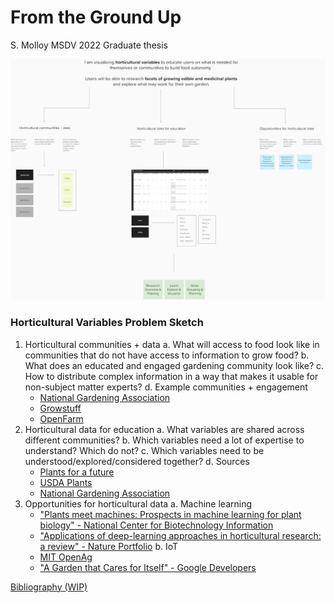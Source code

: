 # From the Ground Up
S. Molloy MSDV 2022 Graduate thesis

![Horticultural Variables Problem Sketch](/MS2_Spring2022_ResearchProblem_Molloy.png)


### Horticultural Variables Problem Sketch
1. Horticultural communities + data
  a. What will access to food look like in communities that do not have access to information to grow food?
  b. What does an educated and engaged gardening community look like?
  c. How to distribute complex information in a way that makes it usable for non-subject matter experts?
  d. Example communities + engagement
    - [National Gardening Association](https://garden.org/)
    - [Growstuff](https://www.growstuff.org/)
    - [OpenFarm](https://openfarm.cc/)
2. Horticultural data for education
  a. What variables are shared across different communities?
  b. Which variables need a lot of expertise to understand? Which do not?
  c. Which variables need to be understood/explored/considered together?
  d. Sources
    - [Plants for a future](https://pfaf.org/user/Default.aspx)
    - [USDA Plants](https://plants.sc.egov.usda.gov/home/)
    - [National Gardening Association](https://garden.org/plants)
3. Opportunities for horticultural data
  a. Machine learning
    - ["Plants meet machines: Prospects in machine learning for plant biology" - National Center for Biotechnology Information](https://www.ncbi.nlm.nih.gov/pmc/articles/PMC7328654/)
    - ["Applications of deep-learning approaches in horticultural research: a review" - Nature Portfolio](https://www.nature.com/articles/s41438-021-00560-9)
  b. IoT
    - [MIT OpenAg](https://openagriculturefoundation.github.io/)
    - ["A Garden that Cares for Itself" - Google Developers](https://medium.com/google-developers/building-a-garden-that-cares-for-itself-9918a3d3be7)


[Bibliography (WIP)](https://www.zotero.org/sheamolloy/items/WI9DEYME/library)
